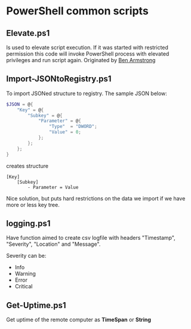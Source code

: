 # PowerShell common scripts

## Elevate.ps1

Is used to elevate script execution. If it was started with restricted permission this code will invoke PowerShell process with elevated privileges and run script again. Originated by [Ben Armstrong](https://docs.microsoft.com/ru-ru/archive/blogs/virtual_pc_guy/a-self-elevating-powershell-script)

## Import-JSONtoRegistry.ps1

To import JSONed structure to registry. The sample JSON below:

```powershell
$JSON = @{
    "Key" = @{
        "Subkey" = @{
            "Parameter" = @{
                "Type"  = "DWORD";
                "Value" = 0;
            };
        };
    };
}
```

creates structure

```
[Key]
    [Subkey]
        - Parameter = Value
```

Nice solution, but puts hard restrictions on the data we import if we have more or less key tree.

## logging.ps1

Have function aimed to create csv logfile with headers "Timestamp", "Severity", "Location" and "Message".

Severity can be:

* Info
* Warning
* Error
* Critical

## Get-Uptime.ps1

Get uptime of the remote computer as **TimeSpan** or **String**